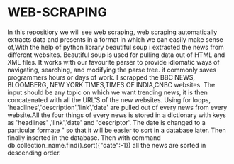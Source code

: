 # WEB-SCRAPING
In this repositiory we will see web scraping, web scraping automatically extracts data and presents in a format in which we can easily make 
sense of,With the help of python library beautiful soup i extracted the news from different websites. Beautiful soup is used for pulling data out
of HTML and XML files. It works with our favourite parser to provide idiomatic ways of navigating, searching, and modifying the parse tree. 
it commonly saves programmers hours or days of work.
I scrapped the BBC NEWS, BLOOMBERG, NEW YORK TIMES,TIMES OF INDIA,CNBC websites.
The input should be any topic on which we want trending news, it is then concatenated with all the URL'S of the new websites. Using for loops,
'headlines','description','link','date' are pulled out of every news from every website.All the four things of every news is stored in a dictionary with keys as 'headlines'
,'link','date' and 'descriptor'. The date is changed to a particular formate "<YYYY-mm-dd> so that it will be easier to sort in a database later. Then finally
inserted in the database. Then with command db.collection_name.find().sort({"date":-1}) all the news are sorted in descending order.
